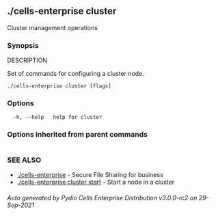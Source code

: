 ## ./cells-enterprise cluster

Cluster management operations

### Synopsis


DESCRIPTION

  Set of commands for configuring a cluster node.


```
./cells-enterprise cluster [flags]
```

### Options

```
  -h, --help   help for cluster
```

### Options inherited from parent commands

```
```

### SEE ALSO

* [./cells-enterprise](./cells-enterprise)	 - Secure File Sharing for business
* [./cells-enterprise cluster start](./cells-enterprise-cluster-start)	 - Start a node in a cluster

###### Auto generated by Pydio Cells Enterprise Distribution v3.0.0-rc2 on 29-Sep-2021
